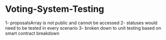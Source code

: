 # Voting-System-Testing

1- proposalsArray is not public and cannot be accessed
2- statuses would need to be tested in every scenario
3- broken down to unit testing based on smart contract breakdown
